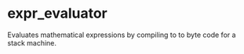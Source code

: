 # expr_evaluator
Evaluates mathematical expressions by compiling to to byte code for a stack machine.
